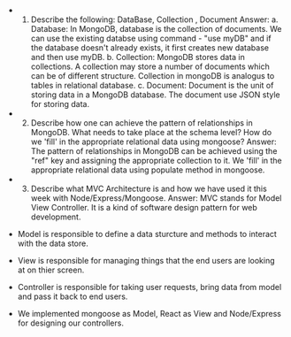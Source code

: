 
 * 1. Describe the following: DataBase, Collection , Document
 Answer:
a. Database: In MongoDB, database is the collection of documents. We can use the existing databse using command - "use myDB" and if the database doesn't already exists, it first creates new database and then use myDB.
b. Collection: MongoDB stores data in collections. A collection may store a number of documents which can be of different structure. Collection in mongoDB is analogus to tables in relational database.
c. Document: Document is the unit of storing data in a MongoDB database. The document use JSON style for storing data.

 * 2. Describe how one can achieve the pattern of relationships in MongoDB. What needs to take place at the schema level? How do we 'fill' in the appropriate relational data using mongoose?
Answer: The pattern of relationships in MongoDB can be achieved using the "ref" key and assigning the appropriate collection to it. We 'fill' in the appropriate relational data using populate method in mongoose.

 * 3. Describe what MVC Architecture is and how we have used it this week with Node/Express/Mongoose.
 Answer:  MVC stands for Model View Controller. It is a kind of software design pattern for web development.
* Model is responsible to define a data sturcture and methods to interact with the data store.
* View is responsible for managing things that the end users are looking at on thier screen.
* Controller is responsible for taking user requests, bring data from model and pass it back to end users.

* We implemented mongoose as Model, React as View and Node/Express for designing our controllers. 
